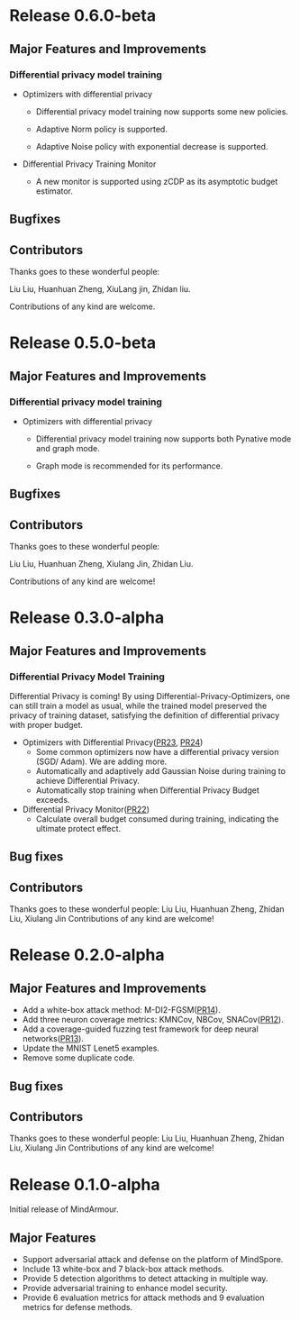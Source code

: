 # Release 0.6.0-beta

## Major Features and Improvements

### Differential privacy model training

* Optimizers with differential privacy

  * Differential privacy model training now supports some new policies.

  * Adaptive Norm policy is supported.

  * Adaptive Noise policy with exponential decrease is supported.  

* Differential Privacy Training Monitor

  * A new monitor is supported using zCDP as its asymptotic budget estimator.

## Bugfixes

## Contributors

Thanks goes to these wonderful people:

Liu Liu, Huanhuan Zheng, XiuLang jin, Zhidan liu.

Contributions of any kind are welcome.


# Release 0.5.0-beta

## Major Features and Improvements

### Differential privacy model training

* Optimizers with differential privacy

    * Differential privacy model training now supports both Pynative mode and graph mode.

    * Graph mode is recommended for its performance.

## Bugfixes

## Contributors

Thanks goes to these wonderful people:

Liu Liu, Huanhuan Zheng, Xiulang Jin, Zhidan Liu.

Contributions of any kind are welcome!


# Release 0.3.0-alpha

## Major Features and Improvements

### Differential Privacy Model Training

Differential Privacy is coming! By using Differential-Privacy-Optimizers, one can still train a model as usual, while the trained model preserved the privacy of training dataset, satisfying the definition of
differential privacy with proper budget.
* Optimizers with Differential Privacy([PR23](https://gitee.com/mindspore/mindarmour/pulls/23), [PR24](https://gitee.com/mindspore/mindarmour/pulls/24))
    * Some common optimizers now have a differential privacy version (SGD/
    Adam). We are adding more.
    * Automatically and adaptively add Gaussian Noise during training to achieve Differential Privacy.
    * Automatically stop training when Differential Privacy Budget exceeds.
* Differential Privacy Monitor([PR22](https://gitee.com/mindspore/mindarmour/pulls/22))
    * Calculate overall budget consumed during training, indicating the ultimate protect effect.
## Bug fixes
## Contributors
Thanks goes to these wonderful people: 
Liu Liu, Huanhuan Zheng, Zhidan Liu, Xiulang Jin
Contributions of any kind are welcome!

# Release 0.2.0-alpha
## Major Features and Improvements
- Add a white-box attack method: M-DI2-FGSM([PR14](https://gitee.com/mindspore/mindarmour/pulls/14)).
- Add three neuron coverage metrics: KMNCov, NBCov, SNACov([PR12](https://gitee.com/mindspore/mindarmour/pulls/12)).
- Add a coverage-guided fuzzing test framework for deep neural networks([PR13](https://gitee.com/mindspore/mindarmour/pulls/13)).
- Update the MNIST Lenet5 examples.
- Remove some duplicate code.

## Bug fixes
## Contributors
Thanks goes to these wonderful people:
Liu Liu, Huanhuan Zheng, Zhidan Liu, Xiulang Jin
Contributions of any kind are welcome!

# Release 0.1.0-alpha

Initial release of MindArmour.

## Major Features

- Support adversarial attack and defense on the platform of MindSpore.
- Include 13 white-box and 7 black-box attack methods.
- Provide 5 detection algorithms to detect attacking in multiple way.
- Provide adversarial training to enhance model security.
- Provide 6 evaluation metrics for attack methods and 9 evaluation metrics for defense methods.
